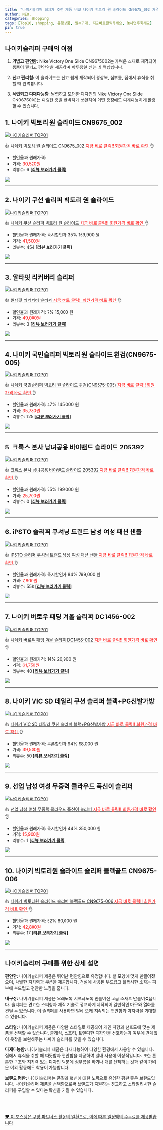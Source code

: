 ```yaml
---
title: "나이키슬리퍼 최저가 추천 제품 비교 나이키 빅토리 원 슬라이드 CN9675_002 가격 비교 최저가장점"
author: NEO.
categories: shopping
tags: [Top10, shopping, 유행상품, 필수구매, 지금바로클릭하세요, 놓치면후회해요]
pin: true
---
```

## 나이키슬리퍼 구매의 이점
1. **가볍고 편안함:** Nike Victory One Slide CN9675002는 가벼운 소재로 제작되어 통풍이 잘되고 편안함을 제공하며 하루종일 신는 데 적합합니다.

2. **신고 편리함:** 이 슬라이드는 신고 쉽게 제작되어 평상복, 심부름, 집에서 휴식을 취할 때 완벽합니다.

3. **세련되고 다재다능함:** 날렵하고 모던한 디자인의 Nike Victory One Slide CN9675002는 다양한 옷을 완벽하게 보완하여 어떤 옷장에도 다재다능하게 활용할 수 있습니다.

   

## 1. 나이키 빅토리 원 슬라이드 CN9675_002

[![나이키슬리퍼 TOP01](https://thumbnail10.coupangcdn.com/thumbnails/remote/490x490ex/image/vendor_inventory/0e2c/a3f90b808a6d79113325d3d3f80d71e40541e04b6fbb26ba24dcfef19519.jpg)](https://link.coupang.com/re/AFFSDP?lptag=AF3617701&subid=GithubCoopas&pageKey=4806043589&traceid=V0-153&itemId=6176630195&vendorItemId=73873560783)


👍 [나이키 빅토리 원 슬라이드 CN9675_002 <font color=red> 지금 바로 클릭!! 회원가격 바로 확인 </font> ](https://link.coupang.com/re/AFFSDP?lptag=AF3617701&subid=GithubCoopas&pageKey=4806043589&traceid=V0-153&itemId=6176630195&vendorItemId=73873560783) 👌 


- 할인율과 원래가격: 
- 가격: <span style='color:red'>30,520원</span>
- 리뷰수: 6  [**[리뷰 보러가기 클릭]**](https://link.coupang.com/re/AFFSDP?lptag=AF3617701&subid=GithubCoopas&pageKey=4806043589&traceid=V0-153&itemId=6176630195&vendorItemId=73873560783)

[![](/discount_price.png)](https://link.coupang.com/re/AFFSDP?lptag=AF3617701&subid=GithubCoopas&pageKey=4806043589&traceid=V0-153&itemId=6176630195&vendorItemId=73873560783)

---


   

## 2. 나이키 쿠션 슬리퍼 빅토리 원 슬라이드

[![나이키슬리퍼 TOP01](https://thumbnail6.coupangcdn.com/thumbnails/remote/490x490ex/image/vendor_inventory/4d41/bc285cf3320428528d95722a1b5287ddad56b6fc8263c123faf59e220449.jpg)](https://link.coupang.com/re/AFFSDP?lptag=AF3617701&subid=GithubCoopas&pageKey=7439757678&traceid=V0-153&itemId=19343361276&vendorItemId=86456826850)


👍 [나이키 쿠션 슬리퍼 빅토리 원 슬라이드 <font color=red> 지금 바로 클릭!! 회원가격 바로 확인 </font> ](https://link.coupang.com/re/AFFSDP?lptag=AF3617701&subid=GithubCoopas&pageKey=7439757678&traceid=V0-153&itemId=19343361276&vendorItemId=86456826850) 👌 


- 할인율과 원래가격: 즉시할인가 35%  169,900   원
- 가격: <span style='color:red'>41,500원</span>
- 리뷰수: 454  [**[리뷰 보러가기 클릭]**](https://link.coupang.com/re/AFFSDP?lptag=AF3617701&subid=GithubCoopas&pageKey=7439757678&traceid=V0-153&itemId=19343361276&vendorItemId=86456826850)

[![](/discount_price.png)](https://link.coupang.com/re/AFFSDP?lptag=AF3617701&subid=GithubCoopas&pageKey=7439757678&traceid=V0-153&itemId=19343361276&vendorItemId=86456826850)

---


   

## 3. 알타핏 리커버리 슬리퍼

[![나이키슬리퍼 TOP01](https://thumbnail9.coupangcdn.com/thumbnails/remote/490x490ex/image/vendor_inventory/bb66/5c3d9452a5e295e870c08454eb24275a4064be696b76983170f69f136504.jpeg)](https://link.coupang.com/re/AFFSDP?lptag=AF3617701&subid=GithubCoopas&pageKey=7746638453&traceid=V0-153&itemId=16551793740&vendorItemId=87981060886)


👍 [알타핏 리커버리 슬리퍼 <font color=red> 지금 바로 클릭!! 회원가격 바로 확인 </font> ](https://link.coupang.com/re/AFFSDP?lptag=AF3617701&subid=GithubCoopas&pageKey=7746638453&traceid=V0-153&itemId=16551793740&vendorItemId=87981060886) 👌 


- 할인율과 원래가격: 7%  15,000   원
- 가격: <span style='color:red'>49,000원</span>
- 리뷰수: 3  [**[리뷰 보러가기 클릭]**](https://link.coupang.com/re/AFFSDP?lptag=AF3617701&subid=GithubCoopas&pageKey=7746638453&traceid=V0-153&itemId=16551793740&vendorItemId=87981060886)

[![](/discount_price.png)](https://link.coupang.com/re/AFFSDP?lptag=AF3617701&subid=GithubCoopas&pageKey=7746638453&traceid=V0-153&itemId=16551793740&vendorItemId=87981060886)

---


   

## 4. 나이키 국민슬리퍼 빅토리 원 슬라이드 흰검(CN9675-005)

[![나이키슬리퍼 TOP01](https://thumbnail9.coupangcdn.com/thumbnails/remote/490x490ex/image/vendor_inventory/9df0/f03b7e25cb4cb5d734277d4448c2c920dae10c0f33d6ade55964ab7ff92c.jpg)](https://link.coupang.com/re/AFFSDP?lptag=AF3617701&subid=GithubCoopas&pageKey=6359571484&traceid=V0-153&itemId=13420070168&vendorItemId=75653780091)


👍 [나이키 국민슬리퍼 빅토리 원 슬라이드 흰검(CN9675-005) <font color=red> 지금 바로 클릭!! 회원가격 바로 확인 </font> ](https://link.coupang.com/re/AFFSDP?lptag=AF3617701&subid=GithubCoopas&pageKey=6359571484&traceid=V0-153&itemId=13420070168&vendorItemId=75653780091) 👌 


- 할인율과 원래가격: 47%  145,000   원
- 가격: <span style='color:red'>35,780원</span>
- 리뷰수: 129  [**[리뷰 보러가기 클릭]**](https://link.coupang.com/re/AFFSDP?lptag=AF3617701&subid=GithubCoopas&pageKey=6359571484&traceid=V0-153&itemId=13420070168&vendorItemId=75653780091)

[![](/discount_price.png)](https://link.coupang.com/re/AFFSDP?lptag=AF3617701&subid=GithubCoopas&pageKey=6359571484&traceid=V0-153&itemId=13420070168&vendorItemId=75653780091)

---


   

## 5. 크록스 본사 남녀공용 바야밴드 슬라이드 205392

[![나이키슬리퍼 TOP01](https://thumbnail9.coupangcdn.com/thumbnails/remote/490x490ex/image/vendor_inventory/209c/8f3e2fdfa30f4d6393a1b153a897f5f214ba8a47c1ebb1198e3541074eb1.jpg)](https://link.coupang.com/re/AFFSDP?lptag=AF3617701&subid=GithubCoopas&pageKey=1692990829&traceid=V0-153&itemId=627285013&vendorItemId=4715360129)


👍 [크록스 본사 남녀공용 바야밴드 슬라이드 205392 <font color=red> 지금 바로 클릭!! 회원가격 바로 확인 </font> ](https://link.coupang.com/re/AFFSDP?lptag=AF3617701&subid=GithubCoopas&pageKey=1692990829&traceid=V0-153&itemId=627285013&vendorItemId=4715360129) 👌 


- 할인율과 원래가격: 25%  199,000   원
- 가격: <span style='color:red'>25,700원</span>
- 리뷰수: 0  [**[리뷰 보러가기 클릭]**](https://link.coupang.com/re/AFFSDP?lptag=AF3617701&subid=GithubCoopas&pageKey=1692990829&traceid=V0-153&itemId=627285013&vendorItemId=4715360129)

[![](/discount_price.png)](https://link.coupang.com/re/AFFSDP?lptag=AF3617701&subid=GithubCoopas&pageKey=1692990829&traceid=V0-153&itemId=627285013&vendorItemId=4715360129)

---


   

## 6. iPSTO 슬리퍼 쿠셔닝 트랜드 남성 여성 패션 샌들

[![나이키슬리퍼 TOP01](https://thumbnail10.coupangcdn.com/thumbnails/remote/490x490ex/image/vendor_inventory/bd68/2210eee0851176c142b94a5b82441d6950d0a775fc083d5d5f8fc4e857ec.jpg)](https://link.coupang.com/re/AFFSDP?lptag=AF3617701&subid=GithubCoopas&pageKey=5288257372&traceid=V0-153&itemId=7595334182&vendorItemId=74885842246)


👍 [iPSTO 슬리퍼 쿠셔닝 트랜드 남성 여성 패션 샌들 <font color=red> 지금 바로 클릭!! 회원가격 바로 확인 </font> ](https://link.coupang.com/re/AFFSDP?lptag=AF3617701&subid=GithubCoopas&pageKey=5288257372&traceid=V0-153&itemId=7595334182&vendorItemId=74885842246) 👌 


- 할인율과 원래가격: 즉시할인가 84%  799,000   원
- 가격: <span style='color:red'>7,900원</span>
- 리뷰수: 558  [**[리뷰 보러가기 클릭]**](https://link.coupang.com/re/AFFSDP?lptag=AF3617701&subid=GithubCoopas&pageKey=5288257372&traceid=V0-153&itemId=7595334182&vendorItemId=74885842246)

[![](/discount_price.png)](https://link.coupang.com/re/AFFSDP?lptag=AF3617701&subid=GithubCoopas&pageKey=5288257372&traceid=V0-153&itemId=7595334182&vendorItemId=74885842246)

---


   

## 7. 나이키 버로우 패딩 겨울 슬리퍼 DC1456-002

[![나이키슬리퍼 TOP01](https://thumbnail8.coupangcdn.com/thumbnails/remote/490x490ex/image/vendor_inventory/05db/3645829e36299571f1f834e5a9d8154b28ecda1be36f2dbb83bcb46d770d.jpg)](https://link.coupang.com/re/AFFSDP?lptag=AF3617701&subid=GithubCoopas&pageKey=6804155622&traceid=V0-153&itemId=16074497109&vendorItemId=88088240977)


👍 [나이키 버로우 패딩 겨울 슬리퍼 DC1456-002 <font color=red> 지금 바로 클릭!! 회원가격 바로 확인 </font> ](https://link.coupang.com/re/AFFSDP?lptag=AF3617701&subid=GithubCoopas&pageKey=6804155622&traceid=V0-153&itemId=16074497109&vendorItemId=88088240977) 👌 


- 할인율과 원래가격: 14%  20,900   원
- 가격: <span style='color:red'>61,750원</span>
- 리뷰수: 40  [**[리뷰 보러가기 클릭]**](https://link.coupang.com/re/AFFSDP?lptag=AF3617701&subid=GithubCoopas&pageKey=6804155622&traceid=V0-153&itemId=16074497109&vendorItemId=88088240977)

[![](/discount_price.png)](https://link.coupang.com/re/AFFSDP?lptag=AF3617701&subid=GithubCoopas&pageKey=6804155622&traceid=V0-153&itemId=16074497109&vendorItemId=88088240977)

---


   

## 8. 나이키 VIC SD 데일리 쿠션 슬리퍼 블랙+PG신발가방

[![나이키슬리퍼 TOP01](https://thumbnail6.coupangcdn.com/thumbnails/remote/490x490ex/image/vendor_inventory/37d8/9a1246366af39f72c34150f078b59be937ea44e8a3870cfbe2ca10ab766d.jpg)](https://link.coupang.com/re/AFFSDP?lptag=AF3617701&subid=GithubCoopas&pageKey=7471066670&traceid=V0-153&itemId=19494867418&vendorItemId=86604467241)


👍 [나이키 VIC SD 데일리 쿠션 슬리퍼 블랙+PG신발가방 <font color=red> 지금 바로 클릭!! 회원가격 바로 확인 </font> ](https://link.coupang.com/re/AFFSDP?lptag=AF3617701&subid=GithubCoopas&pageKey=7471066670&traceid=V0-153&itemId=19494867418&vendorItemId=86604467241) 👌 


- 할인율과 원래가격: 쿠폰할인가 94%  98,000   원
- 가격: <span style='color:red'>39,500원</span>
- 리뷰수: 50  [**[리뷰 보러가기 클릭]**](https://link.coupang.com/re/AFFSDP?lptag=AF3617701&subid=GithubCoopas&pageKey=7471066670&traceid=V0-153&itemId=19494867418&vendorItemId=86604467241)

[![](/discount_price.png)](https://link.coupang.com/re/AFFSDP?lptag=AF3617701&subid=GithubCoopas&pageKey=7471066670&traceid=V0-153&itemId=19494867418&vendorItemId=86604467241)

---


   

## 9. 선업 남성 여성 무중력 클라우드 푹신이 슬리퍼

[![나이키슬리퍼 TOP01](https://thumbnail7.coupangcdn.com/thumbnails/remote/490x490ex/image/vendor_inventory/1173/425550cf0aefb2d2b7f437066efee451b210a9f52d1710cbf1826c73eb6b.jpg)](https://link.coupang.com/re/AFFSDP?lptag=AF3617701&subid=GithubCoopas&pageKey=7116469984&traceid=V0-153&itemId=18130172511&vendorItemId=85280947881)


👍 [선업 남성 여성 무중력 클라우드 푹신이 슬리퍼 <font color=red> 지금 바로 클릭!! 회원가격 바로 확인 </font> ](https://link.coupang.com/re/AFFSDP?lptag=AF3617701&subid=GithubCoopas&pageKey=7116469984&traceid=V0-153&itemId=18130172511&vendorItemId=85280947881) 👌 


- 할인율과 원래가격: 즉시할인가 44%  350,000   원
- 가격: <span style='color:red'>15,900원</span>
- 리뷰수: 1  [**[리뷰 보러가기 클릭]**](https://link.coupang.com/re/AFFSDP?lptag=AF3617701&subid=GithubCoopas&pageKey=7116469984&traceid=V0-153&itemId=18130172511&vendorItemId=85280947881)

[![](/discount_price.png)](https://link.coupang.com/re/AFFSDP?lptag=AF3617701&subid=GithubCoopas&pageKey=7116469984&traceid=V0-153&itemId=18130172511&vendorItemId=85280947881)

---


   

## 10. 나이키 빅토리원 슬라이드 슬리퍼 블랙골드 CN9675-006

[![나이키슬리퍼 TOP01](https://thumbnail9.coupangcdn.com/thumbnails/remote/490x490ex/image/vendor_inventory/f002/5acb48a555b38ea84c11d79b8ee0f674af1aaac22c500561e299a76769a0.jpg)](https://link.coupang.com/re/AFFSDP?lptag=AF3617701&subid=GithubCoopas&pageKey=6812160988&traceid=V0-153&itemId=16118816283&vendorItemId=87348282630)


👍 [나이키 빅토리원 슬라이드 슬리퍼 블랙골드 CN9675-006 <font color=red> 지금 바로 클릭!! 회원가격 바로 확인 </font> ](https://link.coupang.com/re/AFFSDP?lptag=AF3617701&subid=GithubCoopas&pageKey=6812160988&traceid=V0-153&itemId=16118816283&vendorItemId=87348282630) 👌 


- 할인율과 원래가격: 52%  80,000   원
- 가격: <span style='color:red'>42,800원</span>
- 리뷰수: 17  [**[리뷰 보러가기 클릭]**](https://link.coupang.com/re/AFFSDP?lptag=AF3617701&subid=GithubCoopas&pageKey=6812160988&traceid=V0-153&itemId=16118816283&vendorItemId=87348282630)

[![](/discount_price.png)](https://link.coupang.com/re/AFFSDP?lptag=AF3617701&subid=GithubCoopas&pageKey=6812160988&traceid=V0-153&itemId=16118816283&vendorItemId=87348282630)

---
## 나이키슬리퍼 구매를 위한 상세 설명
**편안함:** 나이키슬리퍼 제품은 뛰어난 편안함으로 유명합니다. 발 모양에 맞게 만들어졌으며, 탁월한 지지력과 쿠션을 제공합니다. 건설에 사용된 부드럽고 플러시한 소재는 피부에 부드럽고 편안한 느낌을 줍니다.

**내구성:** 나이키슬리퍼 제품은 오래도록 지속되도록 만들어진 고급 소재로 만들어졌습니다. 슬리퍼는 견고한 스티칭과 제작 기술로 정교하게 제작되어 일반적인 마모와 열화를 견딜 수 있습니다. 이 슬리퍼를 사용하면 발에 오래 지속되는 편안함과 지지력을 기대할 수 있습니다.

**스타일:** 나이키슬리퍼 제품은 다양한 스타일로 제공되어 개인 취향과 선호도에 맞는 제품을 선택할 수 있습니다. 클래식, 스포티, 트렌디한 디자인을 선호하는지 여부에 관계없이 옷장을 보완해주는 나이키 슬리퍼를 찾을 수 있습니다.

**다재다능함:** 나이키슬리퍼 제품은 다재다능하여 다양한 환경에서 사용할 수 있습니다. 집에서 휴식을 취할 때 따뜻함과 편안함을 제공하여 실내 사용에 이상적입니다. 또한 튼튼한 구조와 지지력 있는 디자인 덕분에 심부름을 하거나 개를 산책하는 것과 같이 가벼운 야외 활동에도 착용이 가능합니다.

**브랜드 평판:** 나이키슬리퍼는 품질과 혁신에 대한 노력으로 유명한 평판 좋은 브랜드입니다. 나이키슬리퍼 제품을 선택함으로써 브랜드가 지원하는 정교하고 스타일리시한 슬리퍼를 구입할 수 있다는 확신을 가질 수 있습니다.<br><br><br><br><br> [ ❤  이 포스팅은 쿠팡 파트너스 활동의 일환으로, 이에 따른 일정액의 수수료를 제공받습니다](https://link.coupang.com/a/bcEFyh)